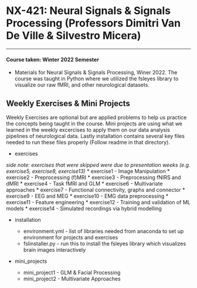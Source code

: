 # NX-421: Neural Signals & Signals Processing (Professors  Dimitri Van De Ville & Silvestro Micera)
---
#### Course taken: Winter 2022 Semester

- Materials for Neural Signals & Signals Processing, Winer 2022. The course was taught in Python where we utilized the fsleyes library to visualize our raw fMRI, and other neurological datasets.

## Weekly Exercises & Mini Projects

Weekly Exercises are optional but are applied problems to help us practice the concepts being taught in the course. Mini projects are using what we learned in the weekly excercises to apply them on our data analysis pipelines of neurological data. Lastly installation contains several key files needed to run these files properly (Follow readme in that directory). 

* exercises

*side note: exercises that were skipped were due to presentation weeks (e.g. exercise5, exercise8, exercise13)*
    * exercise1 - Image Manipulation 
    * exercise2 - Preprocessing (f)MRI
    * exercise3 - Preprocessing fNIRS and dMRI
    * exercise4 - Task fMRI and GLM
    * exercise6 - Multivariate approaches
    * exercise7 - Functional connectivity, graphs and connector
    * exercise9 - EEG and MEG
    * exercise10 - EMG data preprocessing
    * exercise11 - Feature engineering
    * exercise12 - Training and validation of ML models
    * exercise14 - Simulated recordings via hybrid modelling

* installation
    * environment.yml - list of libraries needed from anaconda to set up environment for projects and exercises
    *  fslinstaller.py - run this to install the fsleyes library which visualizes brain images interactively

* mini_projects
    * mini_project1 - GLM & Facial Processing
    * mini_project2 - Multivariate Approaches


